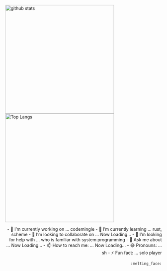 <p align="left">
<div align="left"><img alt="github stats" width="350px"
		src="https://github-readme-stats.vercel.app/api?username=sugiura-hiromichi&count_private=true&show_icons=ture&theme=transparent" />
</div>
<div><img alt="Top Langs" width="350px"
		src="https://github-readme-stats.vercel.app/api/top-langs/?username=sugiura-hiromichi&layout=donut&show_icons=true&langs_count=12&count_private=true&theme=transparent" />
</div>
</p>
<div align="right">
	- 🔭 I’m currently working on ... codemingle
	- 🌱 I’m currently learning ... rust, scheme
	- 👯 I’m looking to collaborate on ... Now Loading...
	- 🤔 I’m looking for help with ... who is familiar with system programming
	- 💬 Ask me about ... Now Loading...
	- 📫 How to reach me: ... Now Loading...
	- 😄 Pronouns: ... sh
	- ⚡ Fun fact: ... solo player

	:melting_face:

</div>
